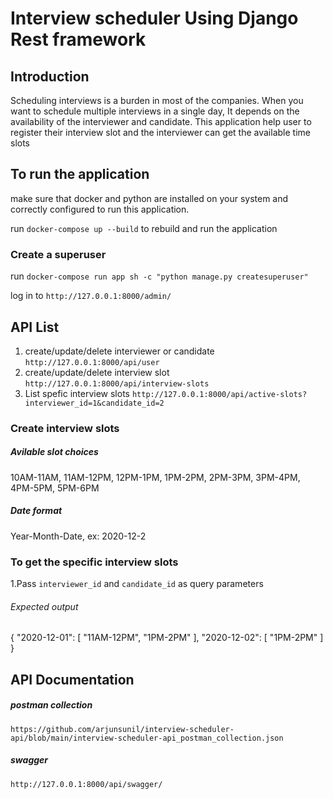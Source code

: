 # Interview scheduler Using Django Rest framework

## Introduction

Scheduling interviews is a burden in most of the companies. When you want to schedule multiple interviews in a single day, It depends on the availability of the interviewer and candidate. This application help user to register their interview slot and the interviewer can get the available time slots 


## To run the application

make sure that docker and python are installed on your system and correctly configured to run this application.

run `docker-compose up --build` to rebuild and run the application

### Create a superuser

run `docker-compose run app sh -c "python manage.py createsuperuser"` 

log in to `http://127.0.0.1:8000/admin/` 

## API List
1. create/update/delete interviewer or candidate `http://127.0.0.1:8000/api/user`  
2. create/update/delete interview slot `http://127.0.0.1:8000/api/interview-slots`
3. List spefic interview slots `http://127.0.0.1:8000/api/active-slots?interviewer_id=1&candidate_id=2`

### Create interview slots

##### Avilable slot choices

10AM-11AM, 11AM-12PM, 12PM-1PM, 1PM-2PM, 2PM-3PM, 3PM-4PM, 4PM-5PM, 5PM-6PM

##### Date format 

Year-Month-Date, ex: 2020-12-2

### To get the specific interview slots

1.Pass `interviewer_id` and `candidate_id` as query parameters

###### Expected output

{
    "2020-12-01": [
        "11AM-12PM",
        "1PM-2PM"
    ],
    "2020-12-02": [
        "1PM-2PM"
    ]
}


## API Documentation

##### postman collection    

`https://github.com/arjunsunil/interview-scheduler-api/blob/main/interview-scheduler-api_postman_collection.json`

##### swagger

`http://127.0.0.1:8000/api/swagger/`
